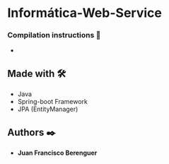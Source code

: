 # Informática-Web-Service

### Compilation instructions 🔧

- 

## Made with 🛠️

* Java
* Spring-boot Framework
* JPA (EntityManager)

## Authors ✒️

* **Juan Francisco Berenguer**
